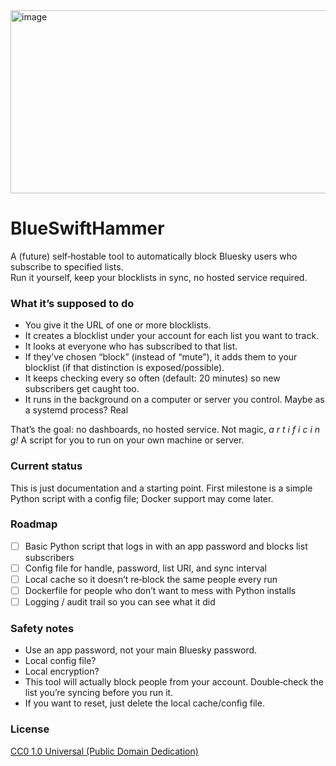 <img width="860" height="293" alt="image" src="https://github.com/user-attachments/assets/d5e055a2-2534-4a7a-8d33-8e02fb10c3e6" />

# BlueSwiftHammer
A (future) self‑hostable tool to automatically block Bluesky users who subscribe to specified lists.  
Run it yourself, keep your blocklists in sync, no hosted service required.

### What it’s supposed to do
- You give it the URL of one or more blocklists.
- It creates a blocklist under your account for each list you want to track.
- It looks at everyone who has subscribed to that list.
- If they’ve chosen “block” (instead of “mute”), it adds them to your blocklist (if that distinction is exposed/possible).
- It keeps checking every so often (default: 20 minutes) so new subscribers get caught too.
- It runs in the background on a computer or server you control. Maybe as a systemd process? Real

That’s the goal: no dashboards, no hosted service. Not magic,  *a r t i f i c i n g!*
  A script for you to run on your own machine or server.

### Current status
This is just documentation and a starting point. First milestone is a simple Python script with a config file; Docker support may come later.

### Roadmap
- [ ] Basic Python script that logs in with an app password and blocks list subscribers
- [ ] Config file for handle, password, list URI, and sync interval
- [ ] Local cache so it doesn’t re‑block the same people every run
- [ ] Dockerfile for people who don’t want to mess with Python installs
- [ ] Logging / audit trail so you can see what it did

### Safety notes
- Use an app password, not your main Bluesky password.
- Local config file?
- Local encryption?
- This tool will actually block people from your account. Double‑check the list you’re syncing before you run it.
- If you want to reset, just delete the local cache/config file.

### License
[CC0 1.0 Universal (Public Domain Dedication)](https://creativecommons.org/publicdomain/zero/1.0/)
